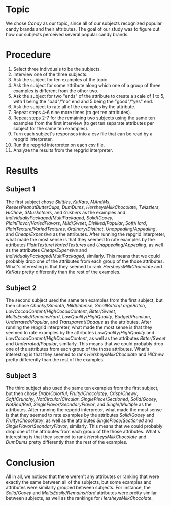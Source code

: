 # Topic

We chose *Candy* as our topic, since all of our subjects recognized popular candy brands and their attributes. The goal of our study was to figure out how our subjects perceived several popular candy brands.

# Procedure

1. Select three indivduals to be the subjects.
2. Interview one of the three subjects.
3. Ask the subject for ten examples of the topic.
4. Ask the subject for some attribute along which one of a group of three examples is different from the other two.
5. Ask the subject for two "ends" of the attribute to create a scale of 1 to 5, with 1 being the "bad"/"no" end and 5 being the "good"/"yes" end.
6. Ask the subject to rate all of the examples by the attribute.
7. Repeat steps 4-6 nine more times (to get ten attributes).
8. Repeat steps 2-7 for the remaining two subjects using the same ten examples from the first interview (to get ten separate attributes per subject for the same ten examples).
9. Turn each subject's responses into a csv file that can be read by a repgrid interpreter.
10. Run the repgrid interpreter on each csv file.
11. Analyze the results from the repgrid interpreter.

# Results

## Subject 1

The first subject chose *Skittles*, *KitKats*, *MAndMs*, *ReesesPeanutButterCups*, *DumDums*, *HersheysMilkChocolate*, *Twizzlers*, *HiChew*, *3Musketeers*, and *Gushers* as the examples and *IndividuallyPackaged*/*MultiPackaged*, *Solid*/*Gooey*, *PlainFlavor*/*VariedFlavors*, *Mild*/*Sweet*, *Disliked*/*Popular*, *Soft*/*Hard*, *PlainTexture*/*VariedTextures*, *Ordinary*/*Distinct*, *Unappealing*/*Appealing*, and *Cheap*/*Expensive* as the attributes. After running the repgrid interpreter, what made the most sense is that they seemed to rate examples by the attributes *PlainTexture*/*VariedTextures* and *Unappealing*/*Appealing*, as well as the attributes *Cheap*/*Expensive* and *IndividuallyPackaged*/*MultiPackaged*, similarly. This means that we could probably drop one of the attributes from each group of the those attributes. What's interesting is that they seemed to rank *HersheysMilkChocolate* and *KitKats* pretty differently than the rest of the examples.

## Subject 2

The second subject used the same ten examples from the first subject, but then chose *Chunky*/*Smooth*, *Mild*/*Intense*, *SmallBatch*/*LargeBatch*, *LowCocoaContent*/*HighCocoaContent*, *Bitter*/*Sweet*, *MeltsEasily*/*RemainsHard*, *LowQuality*/*HighQuality*, *Budget*/*Premium*, *Underrated*/*Popular*, and *Transparent*/*Opaque* as the attributes. After running the repgrid interpreter, what made the most sense is that they seemed to rate examples by the attributes *LowQuality*/*HighQuality* and *LowCocoaContent*/*HighCocoaContent*, as well as the attributes *Bitter*/*Sweet* and *Underrated*/*Popular*, similarly. This means that we could probably drop one of the attributes from each group of the those attributes. What's interesting is that they seemed to rank *HersheysMilkChocolate* and *HiChew* pretty differently than the rest of the examples.

## Subject 3

The third subject also used the same ten examples from the first subject, but then chose *Drab*/*Colorful*, *Fruity*/*Chocolatey*, *Crisp*/*Chewy*, *Soft*/*Crunchy*, *NotCircular*/*Circular*, *SinglePiece*/*Sectioned*, *Solid*/*Gooey*, *NotRed*/*Red*, *SingleFlavor*/*SeondaryFlavor*, and *Single*/*Multiple* as the attributes. After running the repgrid interpreter, what made the most sense is that they seemed to rate examples by the attributes *Solid*/*Gooey* and *Fruity*/*Chocolatey*, as well as the attributes *SinglePiece*/*Sectioned* and *SingleFlavor*/*SeondaryFlavor*, similarly. This means that we could probably drop one of the attributes from each group of the those attributes. What's interesting is that they seemed to rank *HersheysMilkChocolate* and *DumDums* pretty differently than the rest of the examples.

# Conclusion

All in all, we noticed that there weren't any attributes or ranking that were exactly the same between all of the subjects, but some examples and attributes were similarly grouped between subjects. For instance, the *Solid*/*Gooey* and *MeltsEasily*/*RemainsHard* attributes were pretty similar between subjects, as well as the rankings for *HersheysMilkChocolate*.